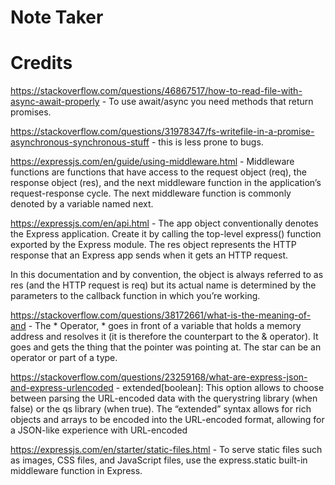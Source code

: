 # Note Taker 


# Credits
https://stackoverflow.com/questions/46867517/how-to-read-file-with-async-await-properly - To use await/async you need methods that return promises. 

https://stackoverflow.com/questions/31978347/fs-writefile-in-a-promise-asynchronous-synchronous-stuff - this is less prone to bugs. 

https://expressjs.com/en/guide/using-middleware.html - Middleware functions are functions that have access to the request object (req), the response object (res), and the next middleware function in the application’s request-response cycle. The next middleware function is commonly denoted by a variable named next.

https://expressjs.com/en/api.html - The app object conventionally denotes the Express application. Create it by calling the top-level express() function exported by the Express module. The res object represents the HTTP response that an Express app sends when it gets an HTTP request.

In this documentation and by convention, the object is always referred to as res (and the HTTP request is req) but its actual name is determined by the parameters to the callback function in which you’re working.

https://stackoverflow.com/questions/38172661/what-is-the-meaning-of-and - The * Operator, * goes in front of a variable that holds a memory address and resolves it (it is therefore the counterpart to the & operator). It goes and gets the thing that the pointer was pointing at. The star can be an operator or part of a type.

https://stackoverflow.com/questions/23259168/what-are-express-json-and-express-urlencoded - extended[boolean]: This option allows to choose between parsing the URL-encoded data with the querystring library (when false) or the qs library (when true). The “extended” syntax allows for rich objects and arrays to be encoded into the URL-encoded format, allowing for a JSON-like experience with URL-encoded

https://expressjs.com/en/starter/static-files.html - To serve static files such as images, CSS files, and JavaScript files, use the express.static built-in middleware function in Express.

